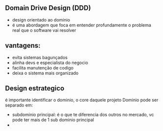 ## Domain Drive Design (DDD)
- design orientado ao dominio
- é uma abordagem que foca em entender profundamente o problema real que o software vai resolver 

## vantagens:
 - evita sistemas bagunçados
 - alinha devs e especialista do negocio
 - facilita manutenção de codigo
 - deixa o sistema mais organizado


## Design estrategico
é importante identificar o dominio, o core daquele projeto
Dominio pode ser separado em:
- subdominio principal: é o que te diferencia dos outros no mercado, vc pode ter mais de 1 sub dominio principal
- 

<!--stackedit_data:
eyJoaXN0b3J5IjpbLTY5MDAwODk4MiwyMTIyNjk2NjI0LC0xNz
Y5MzcxNzE0LDI1MjA4NTE5NV19
-->